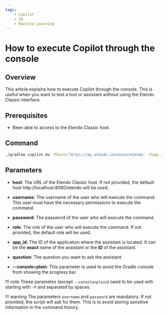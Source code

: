 ```yaml
---
tags:
    - Copilot
    - IA
    - Machine Learning
---
```


# How to execute Copilot through the console

## Overview

This article explains how to execute Copilot through the console. This is useful when you want to test a tool or assistant without using the Etendo Classic interface.

## Prerequisites
* Been able to access to the Etendo Classic host.

## Command
```bash
./gradlew copilot.do -Phost='https://my.etendo.instance/etendo' -Papp_id="Module Creator" -Pusername=my-user -Ppassword=my-password -Pquestion="Can you create a Module called 'Test Module? "  --console=plain 
```

## Parameters
* **host**: The URL of the Etendo Classic host. If not provided, the default host http://localhost:8080/etendo will be used.
* **username**: The username of the user who will execute the command. This user must have the necessary permissions to execute the command.
* **password**: The password of the user who will execute the command. 
* **role**: The role of the user who will execute the command. If not provided, the default role will be used.
* **app_id**: The ID of the application where the assistant is located. It can be the **exact** name of the assistant or the **ID** of the assistant.
* **question**: The question you want to ask the assistant.

* **--console=plain**: This parameter is used to avoid the Gradle console from showing the progress bar.

!!! note
    These parametes (except ```--console=plain```) need to be used with starting with `-P` and separated by spaces.

!!! warning
    The parameters ```username``` and ```password``` are mandatory. If not provided, the script will ask for them. This is to avoid storing sensitive information in the command history.
